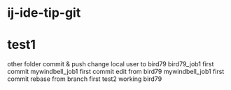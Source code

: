# ij-ide-tip-git
# test1
other folder commit & push
change local user to bird79
bird79_job1 first commit
mywindbell_job1 first commit
edit from bird79
mywindbell_job1 first commit
rebase from branch
first
test2
working bird79
